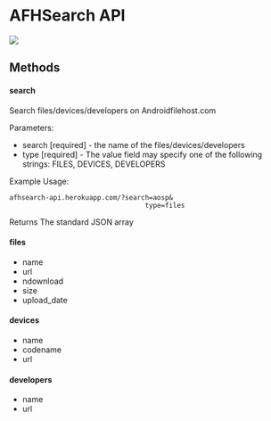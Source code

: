 # AFHSearch API
<a href="https://paypal.me/fast0n" title="Donate"><img src="https://img.shields.io/badge/Donate-PayPal-009cde.svg?style=flat-square"></a>

## Methods
#### search
Search files/devices/developers on Androidfilehost.com

Parameters:
- search [required] - the name of the files/devices/developers
- type [required] - The value field may specify one of the following strings: FILES,  DEVICES, DEVELOPERS


Example Usage:
```
afhsearch-api.herokuapp.com/?search=aosp&
                                  type=files
```
Returns
The standard JSON array

#### files
- name
- url
- ndownload
- size
- upload_date

#### devices
- name
- codename
- url

#### developers
- name
- url
